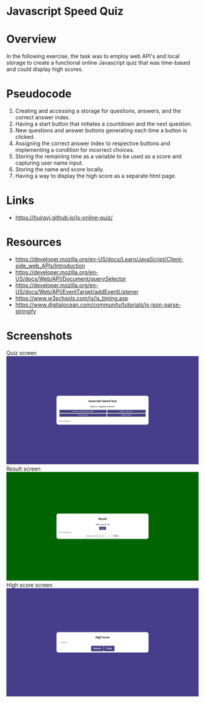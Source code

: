 # Javascript Speed Quiz

# Overview

In the following exercise, the task was to employ web API's and local storage to create a functional online Javascript quiz that was time-based and could display high scores.

# Pseudocode
1. Creating and accessing a storage for questions, answers, and the correct answer index.
2. Having a start button that initiates a countdown and the next question.
3. New questions and answer buttons generating each time a button is clicked.
4. Assigning the correct answer index to respective buttons and implementing a condition for incorrect choices.
5. Storing the remaining time as a variable to be used as a score and capturing user name input.
6. Storing the name and score locally.
7. Having a way to display the high score as a separate html page.

# Links
- https://huirayj.github.io/js-online-quiz/


# Resources
- https://developer.mozilla.org/en-US/docs/Learn/JavaScript/Client-side_web_APIs/Introduction
- https://developer.mozilla.org/en-US/docs/Web/API/Document/querySelector
- https://developer.mozilla.org/en-US/docs/Web/API/EventTarget/addEventListener
- https://www.w3schools.com/js/js_timing.asp
- https://www.digitalocean.com/community/tutorials/js-json-parse-stringify

# Screenshots
Quiz screen
![Quiz question](https://github.com/huirayj/js-online-quiz/blob/main/assets/screenshots/screenshot-question.png)
Result screen
![Game over](https://github.com/huirayj/js-online-quiz/blob/main/assets/screenshots/screenshot-result.png)
High score screen
![High score](https://github.com/huirayj/js-online-quiz/raw/main/assets/screenshots/screenshot-highscore.png)